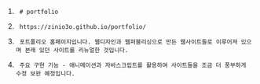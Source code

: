 1.      # portfolio




2.      https://zinio3o.github.io/portfolio/




3.      포트폴리오 홈페이지입니다. 웹디자인과 웹퍼블리싱으로 만든 웹사이트들로 이루어져 있으며 본래 있던 사이트를 리뉴얼한 것입니다.




4.      주요 구현 기능 - 애니메이션과 자바스크립트를 활용하여 사이트들을 조금 더 풍부하게 수정 보완 예정입니다.
